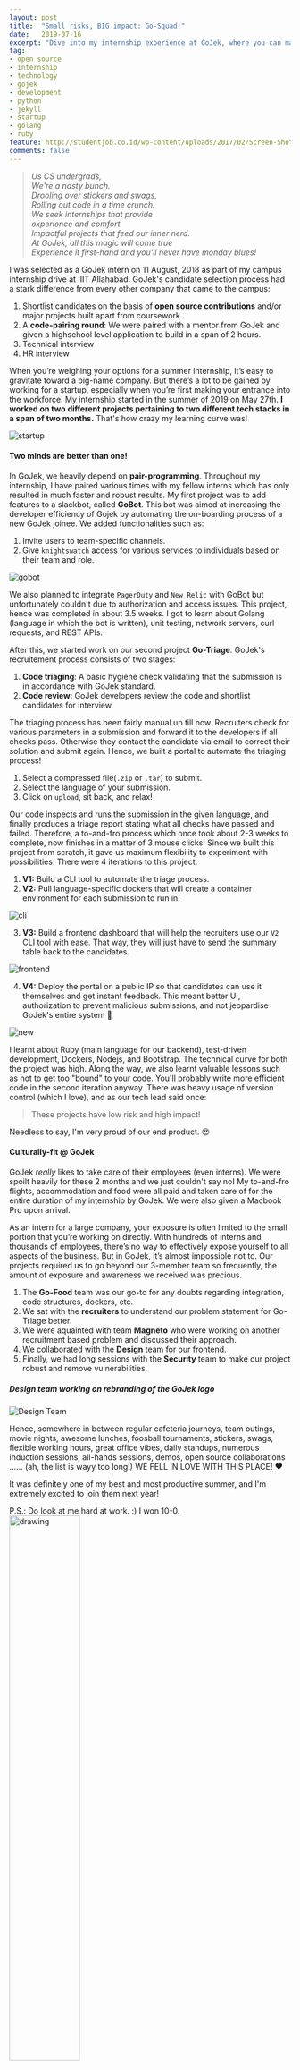```yaml
---
layout: post
title:  "Small risks, BIG impact: Go-Squad!"
date:   2019-07-16
excerpt: "Dive into my internship experience at GoJek, where you can make a change in any way possible!"
tag:
- open source
- internship
- technology
- gojek
- development
- python
- jekyll
- startup
- golang
- ruby
feature: http://studentjob.co.id/wp-content/uploads/2017/02/Screen-Shot-2017-02-02-at-13.03.55.png
comments: false
---
```


> *Us CS undergrads,*     
*We're a nasty bunch.*     
*Drooling over stickers and swags,*     
*Rolling out code in a time crunch.*     
*We seek internships that provide*     
*experience and comfort*     
*Impactful projects that feed our inner nerd.*     
*At GoJek, all this magic will come true*      
*Experience it first-hand and you'll never have monday blues!*      


I was selected as a GoJek intern on 11 August, 2018 as part of my campus internship drive at IIIT Allahabad. GoJek's candidate selection process had a stark difference from every other company that came to the campus:

1. Shortlist candidates on the basis of **open source contributions** and/or major projects built apart from coursework.
2. A **code-pairing round**: We were paired with a mentor from GoJek and given a highschool level application to build in a span of 2 hours. 
3. Technical interview
4. HR interview  

When you’re weighing your options for a summer internship, it’s easy to gravitate toward a big-name company. But there’s a lot to be gained by working for a startup, especially when you’re first making your entrance into the workforce. My internship started in the summer of 2019 on May 27th. **I worked on two different projects pertaining to two different tech stacks in a span of two months.** That's how crazy my learning curve was!

![startup](https://cdn-images-1.medium.com/max/1600/1*EqK0CSTnQhBAVAZOIbqFdg.jpeg)

#### Two minds are better than one!

In GoJek, we heavily depend on **pair-programming**. Throughout my internship, I have paired various times with my fellow interns which has only resulted in much faster and robust results. My first project was to add features to a slackbot, called **GoBot**. This bot was aimed at increasing the developer efficiency of Gojek by automating the on-boarding process of a new GoJek joinee. We added functionalities such as:

1. Invite users to team-specific channels.
2. Give `knightswatch` access for various services to individuals based on their team and role.

![gobot](https://drive.google.com/uc?export=view&id=1bFD9kC0NXB3ELdav6X4XgFEZObPFub4c)

We also planned to integrate `PagerDuty` and `New Relic` with GoBot but unfortunately couldn't due to authorization and access issues. This project, hence was completed in about 3.5 weeks. I got to learn about Golang (language in which the bot is written), unit testing, network servers, curl requests, and REST APIs.

After this, we started work on our second project **Go-Triage**. GoJek's recruitement process consists of two stages:

1. **Code triaging**: A basic hygiene check validating that the submission is in accordance with GoJek standard. 
2. **Code review**: GoJek developers review the code and shortlist candidates for interview.

The triaging process has been fairly manual up till now. Recruiters check for various parameters in a submission and forward it to the developers if all checks pass. Otherwise they contact the candidate via email to correct their solution and submit again. Hence, we built a portal to automate the triaging process! 

1. Select a compressed file(`.zip` or `.tar`) to submit.
2. Select the language of your submission.
3. Click on `upload`, sit back, and relax!

Our code inspects and runs the submission in the given language, and finally produces a triage report stating what all checks have passed and failed. Therefore, a to-and-fro process which once took about 2-3 weeks to complete, now finishes in a matter of 3 mouse clicks! Since we built this project from scratch, it gave us maximum flexibility to experiment with possibilities. There were 4 iterations to this project:

1. **V1:** Build a CLI tool to automate the triage process.
2. **V2:** Pull language-specific dockers that will create a container environment for each submission to run in.   

![cli](https://drive.google.com/uc?export=view&id=1AIzB9ZgWslqRpbnItDR2VZrFUsnBHQZw)

3. **V3:** Build a frontend dashboard that will help the recruiters use our `V2` CLI tool with ease. That way, they will just have to send the summary table back to the candidates.

![frontend](https://drive.google.com/uc?export=view&id=1pUgyt-kJe_1ynIAkZagOK0eNkcFNpQB8)

4. **V4:** Deploy the portal on a public IP so that candidates can use it themselves and get instant feedback. This meant better UI, authorization to prevent malicious submissions, and not jeopardise GoJek's entire system 🙂

![new](https://drive.google.com/uc?export=view&id=1e5ZsmB26P_FUUxfvB67nisNUAJ92GbUG)

I learnt about Ruby (main language for our backend), test-driven development, Dockers, Nodejs, and Bootstrap. The technical curve for both the project was high. Along the way, we also learnt valuable lessons such as not to get too "bound" to your code. You'll probably write more efficient code in the second iteration anyway. There was heavy usage of version control (which I love), and as our tech lead said once:

> These projects have low risk and high impact!

Needless to say, I'm very proud of our end product. 😍


#### Culturally-fit @ GoJek

GoJek *really* likes to take care of their employees (even interns). We were spoilt heavily for these 2 months and we just couldn't say no! My to-and-fro flights, accommodation and food were all paid and taken care of for the entire duration of my internship by GoJek.  We were also given a Macbook Pro upon arrival. 

As an intern for a large company, your exposure is often limited to the small portion that you’re working on directly. With hundreds of interns and thousands of employees, there’s no way to effectively expose yourself to all aspects of the business. But in GoJek, it’s almost impossible not to. Our projects required us to go beyond our 3-member team so frequently, the amount of exposure and awareness we received was precious.

1. The **Go-Food** team was our go-to for any doubts regarding integration, code structures, dockers, etc.
2. We sat with the **recruiters** to understand our problem statement for Go-Triage better.
3. We were aquainted with team **Magneto** who were working on another recruitment based problem and discussed their approach. 
4. We collaborated with the **Design** team for our frontend.
3. Finally, we had long sessions with the **Security** team to make our project robust and remove vulnerabilities.


##### *Design team working on rebranding of the GoJek logo*
![Design Team](https://drive.google.com/uc?export=view&id=1y4n78wkv6g2bvhYkXRd05KiKTHUfnLEk)

Hence, somewhere in between regular cafeteria journeys, team outings, movie nights, awesome lunches, foosball tournaments, stickers, swags, flexible working hours, great office vibes, daily standups, numerous induction sessions, all-hands sessions, demos, open source collaborations ...... (ah, the list is wayy too long!) WE FELL IN LOVE WITH THIS PLACE! ❤️


It was definitely one of my best and most productive summer, and I'm extremely excited to join them next year! 

P.S.: Do look at me hard at work. :) I won 10-0.
<img src="https://drive.google.com/uc?export=view&id=1AQNn4gWIyc9EiCcSzg30nzb1zaesO4hi" alt="drawing" style="width:50%"/>
